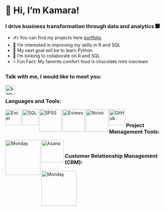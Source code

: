 # 👋 Hi, I’m Kamara!

### I drive business transformation through data and analytics 🎆

- ✍ You can find my projects here [portfolio](https://github.com/kamararichards/PortfolioProjects)
- 👀 I’m interested in improving my skills in R and SQL
- 🥅 My next goal will be to learn Python
- 💞️ I’m looking to collaborate on R and SQL
- ⚡ Fun Fact: My favorite comfort food is chocolate mint icecream

### Talk with me, I would like to meet you:
[<img align="left" alt="kamararichards | LinkedIn" width="30px" src="https://github.com/kamararichards/Images/blob/main/linkedin.png" />](https://www.linkedin.com/in/kamararichards/)

<br />

### Languages and Tools:
<img align="left" alt="Excel" width="50px" src="https://github.com/kamararichards/Images/blob/main/Excel.png" />
<img align="left" alt="SQL" width="50px" src="https://github.com/kamararichards/Images/blob/main/SQL.png" />
<img align="left" alt="SPSS" width="70px" src="https://github.com/kamararichards/Images/blob/main/spss%20logo%202.png" />
<img align="left" alt="Eviews" width="70px" src="https://github.com/kamararichards/Images/blob/main/Eviews%204.jpg" />
<img align="left" alt="Nvivo" width="70px" src="https://github.com/kamararichards/Images/blob/main/NVivo_Logo.png" />
<img align="left" alt="GitHub" width="50px" src="https://github.com/kamararichards/Images/blob/main/Git%20Hub%20Logo%202.png" />

<br />

### Project Management Tools:
<img align="left" alt="Monday" width="110px" src="https://github.com/kamararichards/Images/blob/main/monday%20logo.png" />
<img align="left" alt="Asana" width="70px" src="https://github.com/kamararichards/Images/blob/main/Asana_logo%203.png" />

<br />

### Customer Relationship Management (CRM):
<img align="left" alt="Monday" width="110px" src="https://github.com/kamararichards/Images/blob/main/monday%20logo.png" />

<!---
kamararichards/kamararichards is a ✨ special ✨ repository because its `README.md` (this file) appears on your GitHub profile.
You can click the Preview link to take a look at your changes.
--->
